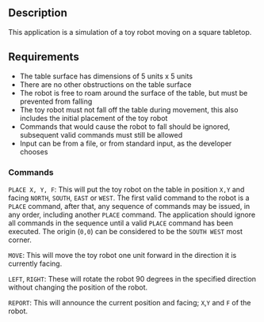## Description
This application is a simulation of a toy robot moving on a square tabletop.

## Requirements
- The table surface has dimensions of 5 units x 5 units
- There are no other obstructions on the table surface
- The robot is free to roam around the surface of the table, but must be prevented from falling
- The toy robot must not fall off the table during movement, this also includes the initial placement of the toy robot
- Commands that would cause the robot to fall should be ignored, subsequent valid commands must still be allowed
- Input can be from a file, or from standard input, as the developer chooses

### Commands
`PLACE X, Y, F`:
This will put the toy robot on the table in position `X,Y` and facing `NORTH`, `SOUTH`, `EAST` or `WEST`.
The first valid command to the robot is a `PLACE` command, after that, any sequence of commands may be issued, in any order, including another `PLACE` command. The application should ignore all commands in the sequence until a valid `PLACE` command has been executed.
The origin (`0,0`) can be considered to be the `SOUTH WEST` most corner.

`MOVE`:
This will move the toy robot one unit forward in the direction it is currently facing.

`LEFT`, `RIGHT`:
These will rotate the robot 90 degrees in the specified direction without changing the position of the robot.

`REPORT`:
This will announce the current position and facing; `X`,`Y` and `F` of the robot.

